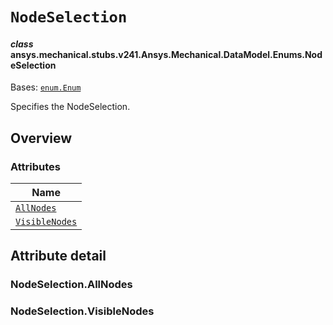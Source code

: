 <!-- vale off -->

<a id="nodeselection"></a>

# `NodeSelection`

<a id="ansys.mechanical.stubs.v241.Ansys.Mechanical.DataModel.Enums.NodeSelection"></a>

#### *class* ansys.mechanical.stubs.v241.Ansys.Mechanical.DataModel.Enums.NodeSelection

Bases: [`enum.Enum`](https://docs.python.org/3/library/enum.html#enum.Enum)

Specifies the NodeSelection.

<!-- !! processed by numpydoc !! -->

<a id="overview"></a>

## Overview

### Attributes

| Name |
| ----------------------------------------------- |
| [`AllNodes`](#NodeSelection.AllNodes) |
| [`VisibleNodes`](#NodeSelection.VisibleNodes) |

<a id="attribute-detail"></a>

## Attribute detail

<a id="NodeSelection.AllNodes"></a>

### NodeSelection.AllNodes

<a id="NodeSelection.VisibleNodes"></a>

### NodeSelection.VisibleNodes

<!-- vale on -->
